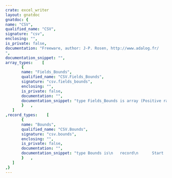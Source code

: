 ```yaml
---
crate: excel_writer
layout: gnatdoc
gnatdoc: {
name: "CSV",
qualified_name: "CSV",
signature: "csv",
enclosing: "",
is_private: false,
documentation: "Freeware, author: J-P. Rosen, http://www.adalog.fr/",
documentation_snippet: "",
array_types:    [
       {
       name: "Fields_Bounds",
       qualified_name: "CSV.Fields_Bounds",
       signature: "csv.fields_bounds",
       enclosing: "",
       is_private: false,
       documentation: "",
       documentation_snippet: "type Fields_Bounds is array (Positive range <>) of Bounds;",
       }   ,
   ]
,record_types:    [
       {
       name: "Bounds",
       qualified_name: "CSV.Bounds",
       signature: "csv.bounds",
       enclosing: "",
       is_private: false,
       documentation: "",
       documentation_snippet: "type Bounds is\n   record\n      Start : Positive;\n      Stop  : Natural;\n   end record;",
       }   ,
   ]
,}
---
```

